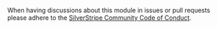 When having discussions about this module in issues or pull requests please adhere to the [SilverStripe Community Code of Conduct](https://docs.silverstripe.org/en/contributing/code_of_conduct).
